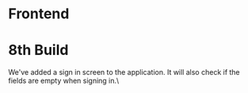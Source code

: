 # Frontend
# 8th Build

We've added a sign in screen to the application. It will also check if the fields are empty when signing in.\
